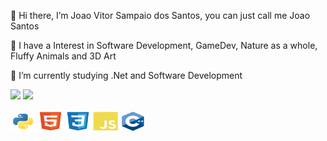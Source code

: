 <p>
👋 Hi there, I’m Joao Vitor Sampaio dos Santos, you can just call me Joao Santos 
</p>
<p>
👀 I have a Interest in Software Development, GameDev, Nature as a whole, Fluffy Animals and 3D Art
</p>
<p>
📖 I’m currently studying .Net and Software Development
</p>
 
 <div id="canvas" style="display:flex;align-content:left;flex-direction:column;">
  <div>
   <img height="auto" width="400px" src="https://github-readme-stats.vercel.app/api?username=JustJoaoSantos&show_icons=true&theme=transparent"/>

   <img height="auto" width="200px" src="https://github-readme-stats.vercel.app/api/top-langs/?username=JustJoaoSantos&theme=transparent&size_weight=0.5&count_weight=0.5&langs_count=10&exclude_repo=.config"/>
  </div>
</div>

<div style="display: inline_block"><br>
  <img align="center" alt="Python" height="30" width="40" src="https://raw.githubusercontent.com/devicons/devicon/master/icons/python/python-original.svg">
  <img align="center" alt="HTML" height="30" width="40" src="https://raw.githubusercontent.com/devicons/devicon/master/icons/html5/html5-original.svg">
  <img align="center" alt="CSS" height="30" width="40" src="https://raw.githubusercontent.com/devicons/devicon/master/icons/css3/css3-original.svg">
  <img align="center" alt="Js" height="30" width="40" src="https://raw.githubusercontent.com/devicons/devicon/master/icons/javascript/javascript-plain.svg">
  <img align="center" alt="Bash" height="30" width="40" src="https://github.com/devicons/devicon/blob/master/icons/cplusplus/cplusplus-original.svg">
</div>

<!---
justa-whitefox/justa-whitefox is a ✨ special ✨ repository because its `README.md` (this file) appears on your GitHub profile.
You can click the Preview link to take a look at your changes.
--->
